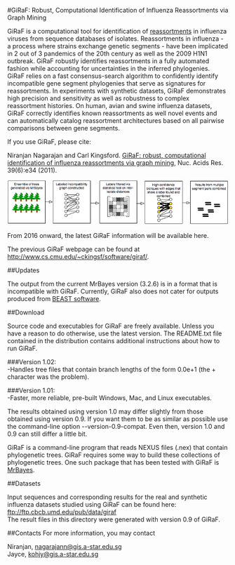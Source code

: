 #GiRaF: Robust, Computational Identification of Influenza Reassortments via Graph Mining

GiRaF is a computational tool for identification of [reassortments](https://en.wikipedia.org/wiki/Reassortment) in influenza viruses from sequence databases of isolates. Reassortments in influenza - a process where strains exchange genetic segments - have been implicated in 2 out of 3 pandemics of the 20th century as well as the 2009 H1N1 outbreak. GiRaF robustly identifies reassortments in a fully automated fashion while accounting for uncertainties in the inferred phylogenies. GiRaF relies on a fast consensus-search algorithm to confidently identify incompatible gene segment phylogenies that serve as signatures for reassortments. In experiments with synthetic datasets, GiRaF demonstrates high precision and sensitivity as well as robustness to complex reassortment histories. On human, avian and swine influenza datasets, GiRaF correctly identifies known reassortments as well novel events and can automatically catalog reassortment architectures based on all pairwise comparisons between gene segments.

If you use GiRaF, please cite:

Niranjan Nagarajan and Carl Kingsford. [GiRaF: robust, computational identification of influenza reassortments via graph mining](http://nar.oxfordjournals.org/content/39/6/e34), Nuc. Acids Res. 39(6):e34 (2011).

![alt tag](img/Schematic.png)

From 2016 onward, the latest GiRaF information will be available here.<br />

The previous GiRaF webpage can be found at http://www.cs.cmu.edu/~ckingsf/software/giraf/.

##Updates

The output from the current MrBayes version (3.2.6) is in a format that is incompatible with GiRaF. Currently, GiRaF also does not cater for outputs produced from [BEAST software](http://beast.bio.ed.ac.uk/).

##Download

Source code and executables for GiRaF are freely available. Unless you have a reason to do otherwise, use the latest version. The README.txt file contained in the distribution contains additional instructions about how to run GiRaF.

###Version 1.02:<br />
-Handles tree files that contain branch lengths of the form 0.0e+1 (the + character was the problem).

###Version 1.01:<br />
-Faster, more reliable, pre-built Windows, Mac, and Linux executables.


The results obtained using version 1.0 may differ slightly from those obtained using version 0.9. If you want them to be as similar as possible use the command-line option --version-0.9-compat. Even then, version 1.0 and 0.9 can still differ a little bit.

GiRaF is a command-line program that reads NEXUS files (.nex) that contain phylogenetic trees. GiRaF requires some way to build these collections of phylogenetic trees. One such package that has been tested with GiRaF is [MrBayes](http://mrbayes.sourceforge.net/).

##Datasets

Input sequences and corresponding results for the real and synthetic influenza datasets studied using GiRaF can be found here: ftp://ftp.cbcb.umd.edu/pub/data/giraf<br />
The result files in this directory were generated with version 0.9 of GiRaF.

##Contacts
For more information, you may contact

Niranjan, nagarajann@gis.a-star.edu.sg<br />
Jayce, kohjy@gis.a-star.edu.sg

